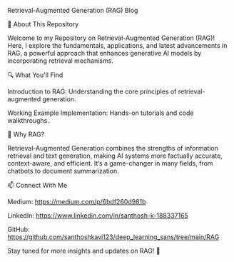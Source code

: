 Retrieval-Augmented Generation (RAG) Blog

📖 About This Repository

Welcome to my Repository on Retrieval-Augmented Generation (RAG)! Here, I explore the fundamentals, applications, and latest advancements in RAG, a powerful approach that enhances generative AI models by incorporating retrieval mechanisms.

🔍 What You'll Find

Introduction to RAG: Understanding the core principles of retrieval-augmented generation.

Working Example Implementation: Hands-on tutorials and code walkthroughs.


🚀 Why RAG?

Retrieval-Augmented Generation combines the strengths of information retrieval and text generation, making AI systems more factually accurate, context-aware, and efficient. It’s a game-changer in many fields, from chatbots to document summarization.

📫 Connect With Me

Medium: https://medium.com/p/6bdf260d981b

LinkedIn: https://www.linkedin.com/in/santhosh-k-188337165

GitHub: https://github.com/santhoshkavi123/deep_learning_sans/tree/main/RAG

Stay tuned for more insights and updates on RAG! 🚀